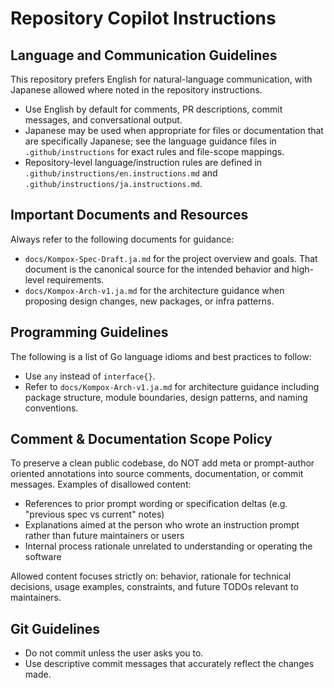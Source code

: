 # Repository Copilot Instructions

## Language and Communication Guidelines

This repository prefers English for natural-language communication, with Japanese allowed where noted in the repository instructions.

- Use English by default for comments, PR descriptions, commit messages, and conversational output.
- Japanese may be used when appropriate for files or documentation that are specifically Japanese; see the language guidance files in `.github/instructions` for exact rules and file-scope mappings.
- Repository-level language/instruction rules are defined in `.github/instructions/en.instructions.md` and `.github/instructions/ja.instructions.md`.

## Important Documents and Resources

Always refer to the following documents for guidance:

- `docs/Kompox-Spec-Draft.ja.md` for the project overview and goals. That document is the canonical source for the intended behavior and high-level requirements.
- `docs/Kompox-Arch-v1.ja.md` for the architecture guidance when proposing design changes, new packages, or infra patterns.

## Programming Guidelines

The following is a list of Go language idioms and best practices to follow:

- Use `any` instead of `interface{}`.
- Refer to `docs/Kompox-Arch-v1.ja.md` for architecture guidance including package structure, module boundaries, design patterns, and naming conventions.

## Comment & Documentation Scope Policy

To preserve a clean public codebase, do NOT add meta or prompt-author oriented annotations into source comments, documentation, or commit messages. Examples of disallowed content:

- References to prior prompt wording or specification deltas (e.g. "previous spec vs current" notes)
- Explanations aimed at the person who wrote an instruction prompt rather than future maintainers or users
- Internal process rationale unrelated to understanding or operating the software

Allowed content focuses strictly on: behavior, rationale for technical decisions, usage examples, constraints, and future TODOs relevant to maintainers.

## Git Guidelines

- Do not commit unless the user asks you to.
- Use descriptive commit messages that accurately reflect the changes made.
